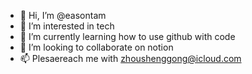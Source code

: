 - 👋 Hi, I’m @easontam
- 👀 I’m interested in tech
- 🌱 I’m currently learning how to use github with code
- 💞️ I’m looking to collaborate on notion
- 📫 Plesaereach me with zhoushenggong@icloud.com

<!---
easontam/easontam is a ✨ special ✨ repository because its `README.md` (this file) appears on your GitHub profile.
You can click the Preview link to take a look at your changes.
--->
